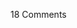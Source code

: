 <span class="commentheader">18 Comments</span>

<!--


<div class="commentdivider">
<span class="commentauthorbox">Posted by Jonathan</span>
<span class="commentdatebox">Monday, February 21, 2005</span>
<span class="commenttimebox"> 9:25 AM</span>
</div>
<div class="commentbody">Hola Amigos!

We were very pleased with the success of the partee. Thanks for comforting me as I chundered; sorry I couldn’t do the same for you. Thanks for coming! It was great to see you.

Those pictures are AWESOME. (Particularly your frank yet disturbing movies) Any chance you’d make us a CD o’ em? Be your best friend!</div>

<div class="commentdivider">
<span class="commentauthorbox">Posted by Jonathan</span>
<span class="commentdatebox">Monday, February 21, 2005</span>
<span class="commenttimebox"> 9:28 AM</span>
</div>
<div class="commentbody">P.S. Your “Pascal’s Pictures” setup is hell of smooth!

It looks like polaroids!</div>

<div class="commentdivider">
<span class="commentauthorbox">Posted by Jonathan</span>
<span class="commentdatebox">Monday, February 21, 2005</span>
<span class="commenttimebox"> 9:44 AM</span>
</div>
<div class="commentbody">Oh wait– I see that full-size pics can be downloaded. I shall do that!</div>
<div class="commentdivider">
<span class="commentauthorbox">Posted by <a href="http://www.pascal.com/cgi-bin/mt/mt-comments.cgi?__mode=red&id=961">Rurality</a></span>
<span class="commentdatebox">Friday, February 25, 2005</span>
<span class="commenttimebox">12:39 PM</span>
</div>
<div class="commentbody">I love the picture of the people looking at a picture, and the bookcase that has two Amphigoreys and a Sendak.</div>
<div class="commentdivider">
<span class="commentauthorbox">Posted by an anonymous coward</span>
<span class="commentdatebox">Monday, March  7, 2005</span>
<span class="commenttimebox">12:14 PM</span>
</div>
<div class="commentbody">update this facking thing</div>
<div class="commentdivider">
<span class="commentauthorbox">Posted by brooke</span>
<span class="commentdatebox">Tuesday, March 15, 2005</span>
<span class="commenttimebox">12:14 PM</span>
</div>
<div class="commentbody">did you die?!?!??! no pictures, no posts… i get really bored in this stupid computer class…</div>
<div class="commentdivider">
<span class="commentauthorbox">Posted by <a href="mailto&#58;peterneufeld&#64;yahoo&#46;com">peter</a></span>
<span class="commentdatebox">Friday, March 18, 2005</span>
<span class="commenttimebox"> 1:47 AM</span>
</div>
<div class="commentbody">Dude, I’ve never done that before. Nevvvaahhh.  Pascal, you rule. </div>
<div class="commentdivider">
<span class="commentauthorbox">Posted by an anonymous coward</span>
<span class="commentdatebox">Saturday, March 19, 2005</span>
<span class="commenttimebox"> 4:21 PM</span>
</div>
<div class="commentbody">The Pope updates his blog more than you.</div>
<div class="commentdivider">
<span class="commentauthorbox">Posted by <a href="http://www.pascal.com/cgi-bin/mt/mt-comments.cgi?__mode=red&id=970">Kyoo-Kum-Brrrrr</a></span>
<span class="commentdatebox">Wednesday, March 30, 2005</span>
<span class="commenttimebox">12:29 AM</span>
</div>
<div class="commentbody">Puh-LEEEEEZE give us some new wordses. You makin’ me GREEN!</div>
<div class="commentdivider">
<span class="commentauthorbox">Posted by me</span>
<span class="commentdatebox">Thursday, March 31, 2005</span>
<span class="commenttimebox">12:14 PM</span>
</div>
<div class="commentbody">U</div>
<div class="commentdivider">
<span class="commentauthorbox">Posted by me</span>
<span class="commentdatebox">Thursday, March 31, 2005</span>
<span class="commenttimebox">12:14 PM</span>
</div>
<div class="commentbody">P</div>
<div class="commentdivider">
<span class="commentauthorbox">Posted by me</span>
<span class="commentdatebox">Thursday, March 31, 2005</span>
<span class="commenttimebox">12:14 PM</span>
</div>
<div class="commentbody">D</div>
<div class="commentdivider">
<span class="commentauthorbox">Posted by me</span>
<span class="commentdatebox">Thursday, March 31, 2005</span>
<span class="commenttimebox">12:15 PM</span>
</div>
<div class="commentbody">A</div>
<div class="commentdivider">
<span class="commentauthorbox">Posted by me</span>
<span class="commentdatebox">Thursday, March 31, 2005</span>
<span class="commenttimebox">12:15 PM</span>
</div>
<div class="commentbody">T</div>
<div class="commentdivider">
<span class="commentauthorbox">Posted by me</span>
<span class="commentdatebox">Thursday, March 31, 2005</span>
<span class="commenttimebox">12:16 PM</span>
</div>
<div class="commentbody">E</div>
<div class="commentdivider">
<span class="commentauthorbox">Posted by me</span>
<span class="commentdatebox">Thursday, March 31, 2005</span>
<span class="commenttimebox">12:16 PM</span>
</div>
<div class="commentbody">E</div>
<div class="commentdivider">
<span class="commentauthorbox">Posted by me</span>
<span class="commentdatebox">Thursday, March 31, 2005</span>
<span class="commenttimebox">12:16 PM</span>
</div>
<div class="commentbody">-E</div>
<div class="commentdivider">
<span class="commentauthorbox">Posted by lauren's friend with green daisies</span>
<span class="commentdatebox">Thursday, March 31, 2005</span>
<span class="commenttimebox"> 8:06 PM</span>
</div>
<div class="commentbody">…those videos made my day. im glad i randomly decided to pop in. </div> -->
